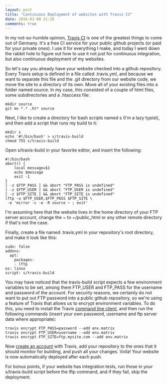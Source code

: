 ```yaml
---
layout: post
title: "Continuous Deployment of websites with Travis CI"
date: 2016-01-08 21:16
comments: true
---
```

In my not-so-humble opinion, [Travis CI](https://travis-ci.org/) is
one of the greatest things to come out of Germany. It's a free CI
service for your public github projects (or paid for your private
ones). I use it for everything I make, and today I went down the
rabbit hole to figure out how to use it not just for continuous
integration, but also continuous deployment of my websites.

So let's say you already have your website checked into a github
repository. Every Travis setup is defined in a file called
.travis.yml, and because we want to separate this file and the .git
directory from our website code, we move the site to a directory of
its own. Move all of your existing files into a folder named source.
In my case, this consisted of a couple of html files, some
subdirectories and a .htaccess file:

    mkdir source
    git mv *.* .ht* source

Next, I like to create a directory for bash scripts named s (I'm a
lazy typist), and then add a script that runs my build to it:

    mkdir s
    echo '#!/bin/bash' > s/travis-build
    chmod 755 s/travis-build

Open s/travis-build in your favorite editor, and insert the following:

	#!/bin/bash
	abort() {
		local message=$1
		echo $message
		exit -1
	}
    [ -z $FTP_PASS ] && abort "FTP_PASS is undefined"
	[ -z $FTP_USER ] && abort "FTP_USER is undefined"
	[ -z $FTP_SITE ] && abort "FTP_SITE is undefined"
	lftp -u $FTP_USER,$FTP_PASS $FTP_SITE \
	 -e 'mirror -c -e -R source ~ ; exit'

I'm assuming here that the website lives in the home directory of your
FTP server account, change the ~ to ~/public_html or any other remote
directory if that's not the case.
 
Finally, create a file named .travis.yml in your repository's root
directory, and make it look like this:

	sudo: false
	addons:
	  apt:
	    packages:
	    - lftp
	os: linux
	script: s/travis-build

You may have noticed that the travis-build script expects a few
environment variables to be set, among them FTP_USER and FTP_PASS for
the username and password of the account. For security reasons, we
certainly do not want to put out FTP password into a public github
repository, so we're using a feature of Travis that allows us to
encrypt environment variables. To do this, you need to install the
Travis [command line
client](https://github.com/travis-ci/travis.rb#readme), and then run
the following commands (insert your own password, username and ftp
server data where appropriate):

	travis encrypt FTP_PASS=password --add env.matrix
	travis encrypt FTP_USER=username --add env.matrix
	travis encrypt FTP_SITE=ftp.mysite.com --add env.matrix

Now [create an
account](https://docs.travis-ci.com/user/getting-started/#To-get-started-with-Travis-CI%3A)
with Travis, add your repository to the ones that it should monitor
for building, and push all your changes. Voila! Your website is now
automatically deployed after each push.

For bonus points, if your website has integration tests, run those in
your s/travis-build script before the lftp command, and if they fail,
skip the deployment.
